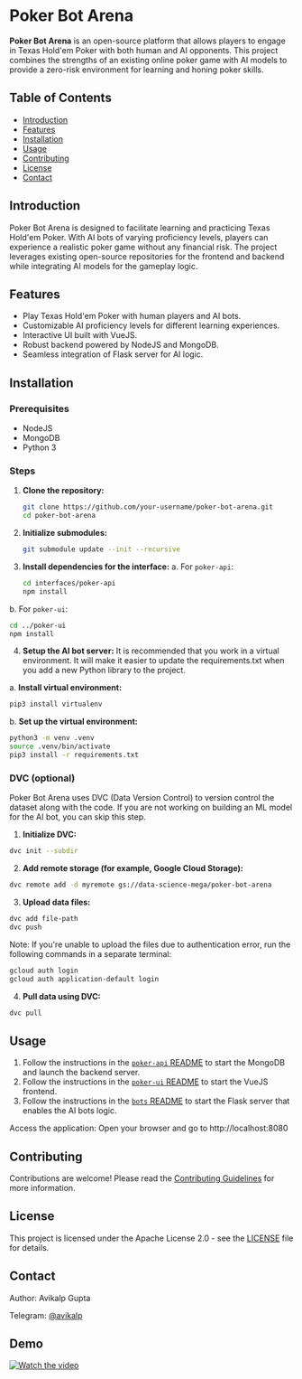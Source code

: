# Poker Bot Arena

**Poker Bot Arena** is an open-source platform that allows players to engage in Texas Hold'em Poker with both human and AI opponents. This project combines the strengths of an existing online poker game with AI models to provide a zero-risk environment for learning and honing poker skills.

## Table of Contents
- [Introduction](#introduction)
- [Features](#features)
- [Installation](#installation)
- [Usage](#usage)
- [Contributing](#contributing)
- [License](#license)
- [Contact](#contact)

## Introduction

Poker Bot Arena is designed to facilitate learning and practicing Texas Hold'em Poker. With AI bots of varying proficiency levels, players can experience a realistic poker game without any financial risk. The project leverages existing open-source repositories for the frontend and backend while integrating AI models for the gameplay logic.

## Features

- Play Texas Hold'em Poker with human players and AI bots.
- Customizable AI proficiency levels for different learning experiences.
- Interactive UI built with VueJS.
- Robust backend powered by NodeJS and MongoDB.
- Seamless integration of Flask server for AI logic.

## Installation

### Prerequisites

- NodeJS
- MongoDB
- Python 3

### Steps

1. **Clone the repository:**
   ```bash
   git clone https://github.com/your-username/poker-bot-arena.git
   cd poker-bot-arena
   ```
2. **Initialize submodules:**
   ```bash
   git submodule update --init --recursive
   ```
3. **Install dependencies for the interface:**
  a. For `poker-api`:
   ```bash
   cd interfaces/poker-api
   npm install
   ```
  b. For `poker-ui`:
   ```bash
   cd ../poker-ui
   npm install
  ```
4. **Setup the AI bot server:**
  It is recommended that you work in a virtual environment. It will make it easier to update the requirements.txt when you add a new Python library to the project.

  a. **Install virtual environment:**
  ```bash
  pip3 install virtualenv
  ```

  b. **Set up the virtual environment:**

  ```bash
  python3 -m venv .venv
  source .venv/bin/activate
  pip3 install -r requirements.txt
  ```

### DVC (optional)
Poker Bot Arena uses DVC (Data Version Control) to version control the dataset along with the code. If you are not working on building an ML model for the AI bot, you can skip this step.

1. **Initialize DVC:**

  ```bash
  dvc init --subdir
  ```
2. **Add remote storage (for example, Google Cloud Storage):**

  ```bash
  dvc remote add -d myremote gs://data-science-mega/poker-bot-arena
  ```
3. **Upload data files:**

  ```bash
  dvc add file-path
  dvc push
  ```
  Note: If you're unable to upload the files due to authentication error, run the following commands in a separate terminal:

  ```bash
  gcloud auth login
  gcloud auth application-default login
  ```
4. **Pull data using DVC:**

  ```bash
  dvc pull
  ```

## Usage
1. Follow the instructions in the [`poker-api` README](https://github.com/avikalpg/poker-api) to start the MongoDB and launch the backend server.
2. Follow the instructions in the [`poker-ui` README](https://github.com/avikalpg/poker-ui) to start the VueJS frontend.
3. Follow the instructions in the [`bots` README](https://github.com/avikalpg/poker-bot-arena/blob/main/bots/README.md) to start the Flask server that enables the AI bots logic.

Access the application: Open your browser and go to http://localhost:8080

## Contributing
Contributions are welcome! Please read the [Contributing Guidelines](CONTRIBUTING.md) for more information.

## License
This project is licensed under the Apache License 2.0 - see the [LICENSE](LICENSE) file for details.

## Contact
Author: Avikalp Gupta

Telegram: [@avikalp](http://t.me/avikalp)

## Demo
<a href="https://www.youtube.com/watch?v=JmiUuAhFuOk" target="_blank">
  <img src="https://img.youtube.com/vi/JmiUuAhFuOk/maxresdefault.jpg" alt="Watch the video">
</a>
